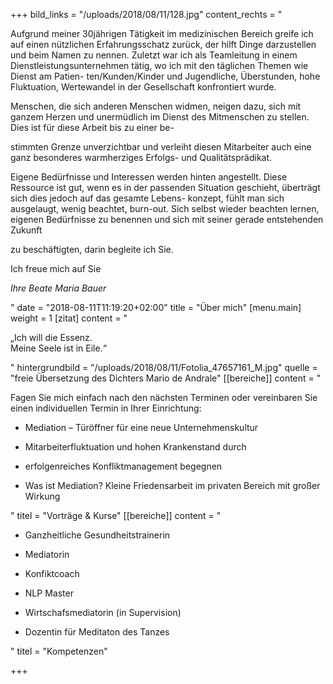 +++
bild_links = "/uploads/2018/08/11/128.jpg"
content_rechts = "<p>Aufgrund meiner 30jährigen Tätigkeit im medizinischen Bereich greife ich auf einen nützlichen Erfahrungsschatz zurück, der hilft Dinge darzustellen und beim Namen zu nennen. Zuletzt war ich als Teamleitung in einem Dienstleistungsunternehmen tätig, wo ich mit den täglichen Themen wie Dienst am Patien- ten/Kunden/Kinder und Jugendliche, Überstunden, hohe Fluktuation, Wertewandel in der Gesellschaft konfrontiert wurde.</p><p>Menschen, die sich anderen Menschen widmen, neigen dazu, sich mit ganzem Herzen und unermüdlich im Dienst des Mitmenschen zu stellen. Dies ist für diese Arbeit bis zu einer be-</p><p>stimmten Grenze unverzichtbar und verleiht diesen Mitarbeiter auch eine ganz besonderes warmherziges Erfolgs- und Qualitätsprädikat.</p><p>Eigene Bedürfnisse und Interessen werden hinten angestellt. Diese Ressource ist gut, wenn es in der passenden Situation geschieht, überträgt sich dies jedoch auf das gesamte Lebens- konzept, fühlt man sich ausgelaugt, wenig beachtet, burn-out. Sich selbst wieder beachten lernen, eigenen Bedürfnisse zu benennen und sich mit seiner gerade entstehenden Zukunft</p><p>zu beschäftigten, darin begleite ich Sie.</p><p>Ich freue mich auf Sie </p><p><em>Ihre Beate Maria Bauer</em></p>"
date = "2018-08-11T11:19:20+02:00"
title = "Über mich"
[menu.main]
weight = 1
[zitat]
content = "<p>„Ich will die Essenz.<br>Meine Seele ist in Eile.“</p>"
hintergrundbild = "/uploads/2018/08/11/Fotolia_47657161_M.jpg"
quelle = "freie Übersetzung des Dichters Mario de Andrale"
[[bereiche]]
content = "<p>Fagen Sie mich einfach nach den nächsten Terminen oder vereinbaren Sie einen individuellen Termin in Ihrer Einrichtung:</p><ul><li><p>Mediation – Türöffner für eine neue Unternehmenskultur</p></li><li><p>Mitarbeiterfluktuation und hohen Krankenstand durch </p></li><li><p>erfolgenreiches Konfliktmanagement begegnen</p></li><li><p>Was ist Mediation? Kleine Friedensarbeit im privaten Bereich mit großer Wirkung</p></li></ul>"
titel = "Vorträge & Kurse"
[[bereiche]]
content = "<ul><li><p>Ganzheitliche Gesundheitstrainerin</p></li><li><p>Mediatorin</p></li><li><p>Konfiktcoach</p></li><li><p>NLP Master</p></li><li><p>Wirtschafsmediatorin (in Supervision)</p></li><li><p>Dozentin für Meditaton des Tanzes</p></li></ul>"
titel = "Kompetenzen"

+++
